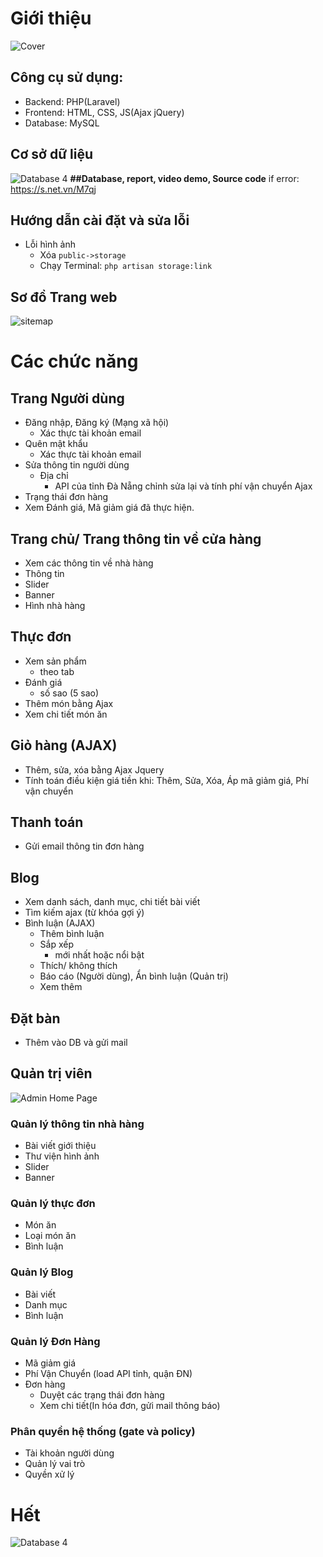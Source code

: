  
# Giới thiệu
![Cover](docs/images/Cover.png)
## Công cụ sử dụng:
* Backend: PHP(Laravel)
* Frontend: HTML, CSS, JS(Ajax jQuery)
* Database: MySQL
## Cơ sở dữ liệu
![Database 4](docs/images/Database_4.png)
**##Database, report, video demo, Source code** if error: https://s.net.vn/M7qj
## Hướng dẫn cài đặt và sửa lỗi
* Lỗi hình ảnh
  * Xóa `public->storage`
  * Chạy Terminal: `php artisan storage:link`
## Sơ đồ Trang web
![sitemap](docs/images/sitemap.png)
# Các chức năng
## Trang Người dùng
* Đăng nhập, Đăng ký (Mạng xã hội)
  * Xác thực tài khoản email
* Quên mật khẩu
  * Xác thực tài khoản email
* Sửa thông tin người dùng
  * Địa chỉ 
    * API của tỉnh Đà Nẵng chỉnh sửa lại và tính phí vận chuyển Ajax
* Trạng thái đơn hàng
* Xem Đánh giá, Mã giảm giá đã thực hiện.

## Trang chủ/ Trang thông tin về cửa hàng
* Xem các thông tin về nhà hàng
* Thông tin
* Slider
* Banner
* Hình nhà hàng

## Thực đơn
* Xem sản phẩm 
  * theo tab
* Đánh giá
  * số sao (5 sao)
* Thêm món bằng Ajax
* Xem chi tiết món ăn

## Giỏ hàng (AJAX)
* Thêm, sửa, xóa bằng Ajax Jquery
* Tính toán điều kiện giá tiền khi: Thêm, Sửa, Xóa, Áp mã giảm giá, Phí vận chuyển
## Thanh toán
* Gửi email thông tin đơn hàng
## Blog
* Xem danh sách, danh mục, chi tiết bài viết
* Tìm kiếm ajax (từ khóa gợi ý)
* Bình luận (AJAX)
  * Thêm bình luận
  * Sắp xếp 
    * mới nhất hoặc nổi bật
  * Thích/ không thích
  * Báo cáo (Người dùng), Ẩn bình luận (Quản trị)
  * Xem thêm
## Đặt bàn
* Thêm vào DB và gửi mail
## Quản trị viên
![Admin Home Page](docs/images/admin.png)
### Quản lý thông tin nhà hàng
  * Bài viết giới thiệu
  * Thư viện hình ảnh
  * Slider
  * Banner
### Quản lý thực đơn
  * Món ăn
  * Loại món ăn
  * Bình luận 
### Quản lý Blog
  * Bài viết
  * Danh mục  
  * Bình luận 
### Quản lý Đơn Hàng
  * Mã giảm giá
  * Phí Vận Chuyển (load API tỉnh, quận ĐN)
  * Đơn hàng
    * Duyệt các trạng thái đơn hàng
    * Xem chi tiết(In hóa đơn, gửi mail thông báo)
### Phân quyền hệ thống (gate và policy)
  * Tài khoản người dùng
  * Quản lý vai trò
  * Quyền xử lý
# Hết
![Database 4](docs/images/thank_you.png)
